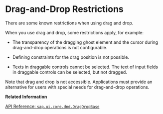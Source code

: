 <!-- loio81e3f38f5e3e4194bb32675c86b49ba2 -->

# Drag-and-Drop Restrictions

There are some known restrictions when using drag and drop.

When you use drag and drop, some restrictions apply, for example:

-   The transparency of the dragging ghost element and the cursor during drag-and-drop operations is not configurable.

-   Defining constraints for the drag position is not possible.

-   Texts in draggable controls cannot be selected. The text of input fields in draggable controls can be selected, but not dragged.


Note that drag and drop is not accessible. Applications must provide an alternative for users with special needs for drag-and-drop operations.

**Related Information**  


[API Reference: `sap.ui.core.dnd.DragDropBase`](https://ui5.sap.com/#/api/sap.ui.core.dnd.DragDropBase)

